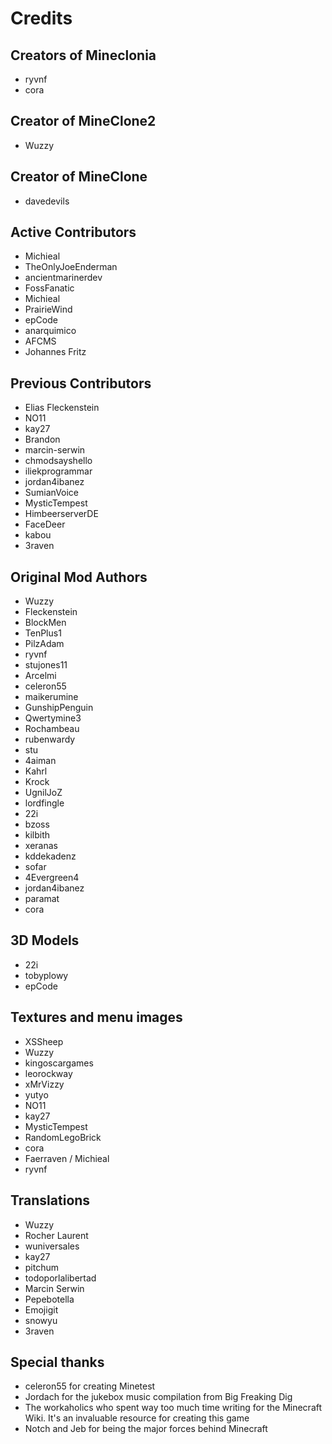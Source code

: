 # Credits

## Creators of Mineclonia
* ryvnf
* cora

## Creator of MineClone2
* Wuzzy

## Creator of MineClone
* davedevils

## Active Contributors
* Michieal
* TheOnlyJoeEnderman
* ancientmarinerdev
* FossFanatic
* Michieal
* PrairieWind
* epCode
* anarquimico
* AFCMS
* Johannes Fritz

## Previous Contributors
* Elias Fleckenstein
* NO11
* kay27
* Brandon
* marcin-serwin
* chmodsayshello
* iliekprogrammar
* jordan4ibanez
* SumianVoice
* MysticTempest
* HimbeerserverDE
* FaceDeer
* kabou
* 3raven

## Original Mod Authors
* Wuzzy
* Fleckenstein
* BlockMen
* TenPlus1
* PilzAdam
* ryvnf
* stujones11
* Arcelmi
* celeron55
* maikerumine
* GunshipPenguin
* Qwertymine3
* Rochambeau
* rubenwardy
* stu
* 4aiman
* Kahrl
* Krock
* UgnilJoZ
* lordfingle
* 22i
* bzoss
* kilbith
* xeranas
* kddekadenz
* sofar
* 4Evergreen4
* jordan4ibanez
* paramat
* cora

## 3D Models
* 22i
* tobyplowy
* epCode

## Textures and menu images
* XSSheep
* Wuzzy
* kingoscargames
* leorockway
* xMrVizzy
* yutyo
* NO11
* kay27
* MysticTempest
* RandomLegoBrick
* cora
* Faerraven / Michieal
* ryvnf

## Translations
* Wuzzy
* Rocher Laurent
* wuniversales
* kay27
* pitchum
* todoporlalibertad
* Marcin Serwin
* Pepebotella
* Emojigit
* snowyu
* 3raven

## Special thanks
* celeron55 for creating Minetest
* Jordach for the jukebox music compilation from Big Freaking Dig
* The workaholics who spent way too much time writing for the Minecraft Wiki.
  It's an invaluable resource for creating this game
* Notch and Jeb for being the major forces behind Minecraft
